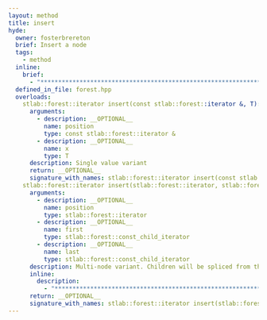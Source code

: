 ```yaml
---
layout: method
title: insert
hyde:
  owner: fosterbrereton
  brief: Insert a node
  tags:
    - method
  inline:
    brief:
      - "***********************************************************************************************"
  defined_in_file: forest.hpp
  overloads:
    stlab::forest::iterator insert(const stlab::forest::iterator &, T):
      arguments:
        - description: __OPTIONAL__
          name: position
          type: const stlab::forest::iterator &
        - description: __OPTIONAL__
          name: x
          type: T
      description: Single value variant
      return: __OPTIONAL__
      signature_with_names: stlab::forest::iterator insert(const stlab::forest::iterator & position, T x)
    stlab::forest::iterator insert(stlab::forest::iterator, stlab::forest::const_child_iterator, stlab::forest::const_child_iterator):
      arguments:
        - description: __OPTIONAL__
          name: position
          type: stlab::forest::iterator
        - description: __OPTIONAL__
          name: first
          type: stlab::forest::const_child_iterator
        - description: __OPTIONAL__
          name: last
          type: stlab::forest::const_child_iterator
      description: Multi-node variant. Children will be spliced from their current position into children of `position`.
      inline:
        description:
          - "***********************************************************************************************"
      return: __OPTIONAL__
      signature_with_names: stlab::forest::iterator insert(stlab::forest::iterator position, stlab::forest::const_child_iterator first, stlab::forest::const_child_iterator last)
---
```

